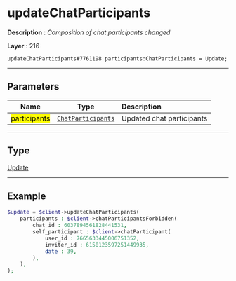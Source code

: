 # updateChatParticipants

**Description** : *Composition of chat participants changed*

**Layer** : 216

```tl
updateChatParticipants#7761198 participants:ChatParticipants = Update;
```

---

## Parameters

| Name | Type | Description |
| :---: | :---: | :--- |
| <mark>participants</mark> | [`ChatParticipants`](type/ChatParticipants) | Updated chat participants |

---

## Type

[Update](type/Update)

---

## Example

```php
$update = $client->updateChatParticipants(
	participants : $client->chatParticipantsForbidden(
		chat_id : 6037894561828441531,
		self_participant : $client->chatParticipant(
			user_id : 7665633445006751352,
			inviter_id : 6150123597251449935,
			date : 39,
		),
	),
);
```